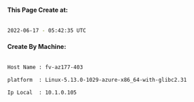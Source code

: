 
   
#### This Page Create at:

```bash

2022-06-17 - 05:42:35 UTC

```

#### Create By Machine:

```bash

Host Name : fv-az177-403

platform  : Linux-5.13.0-1029-azure-x86_64-with-glibc2.31

Ip Local  : 10.1.0.105

```

